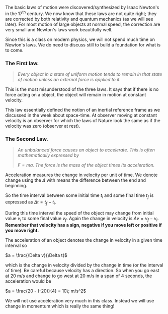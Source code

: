 The basic laws of motion were discovered/synthesized by Isaac Newton's in the 17<sup>th</sup> century. We now know that these laws are not quite right; they are corrected by both relativity and quantum mechanics (as we will see later). For most motion of large objects at normal speed, the correction are very small and Newton's laws work beautifully well. 

Since this is a class on modern physics, we will not spend much time on Newton's laws. 
We do need to discuss still to build a foundation for what is to come. 

### The First law.

> _Every object in a state of uniform motion tends to remain in that state of motion unless an external force is applied to it._

This is the most misunderstood of the three laws. It says that if there is no force acting on a object, the object will remain in motion at constant velocity.

This law essentially defined the notion of an inertial reference frame as we discussed in the week about space-time. At observer moving at constant velocity is an observer for which the laws of Nature look the same as if the velocity was zero (observer at rest). 

### The Second Law.

> _An unbalanced force causes an object to accelerate. This is often mathematically expressed by_
> 
> _$F= ma$. The force is the mass of the object times its acceleration._

Acceleration measures the change in velocity per unit of time. We denote change using the $\Delta$ with means the difference between the end and beginning.

So the time interval between some initial time $t_i$ and some final time $t_f$ is expressed as $\Delta t = t_f -t_i$.

During this time interval the speed of the object may change from initial value $v_i$ to some final value $v_f$. Again the change in velocity is $\Delta v = v_f-v_i$. **Remember that velocity has a sign, negative if you move left or positive if you move right.**

The acceleration of an object denotes the change in velocity in a given time interval so

$a = \frac{\Delta v}{\Delta t}$

which is the change in velocity divided by the change in time (or the interval of time). Be careful because velocity has a direction. So when you go east at 20 m/s and change to go west at 20 m/s in a span of 4 seconds, the acceleration would be

$a = \frac{20 - (-20)}{4} = 10\; m/s^2$

We will not use acceleration very much in this class. Instead we will use change in momentum which is really the same thing!